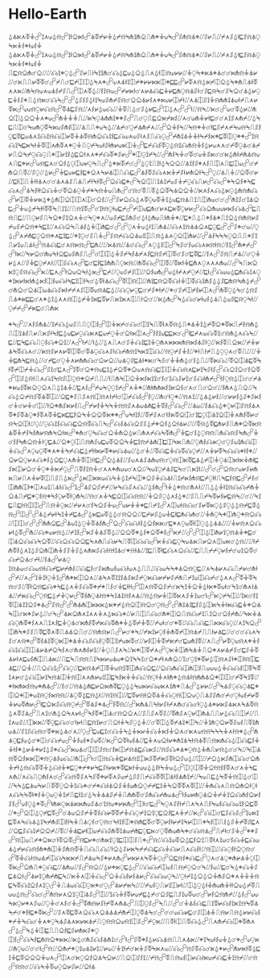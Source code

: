 # Hello-Earth
⍙⏃⋉⋏⏁⏚☍⟟⋏⟒⍙⍾☍⟟⟊⎐⋉⟊☍⏃⏁⌿⊬⏚⍙⌿⍾⍀⋔⟟⋔⎐⎍⋔⌖⏚⟒⍀☍⎎⋔⍾⏃⌖⌰⎎⊬⎍⌰⌿⋏⎎⍙⟊⊑⎎⍾⏃⍜⍀⋉⏚⌇⌖⟊⟒⌇⏚
⍙⏃⋉⋏⏁⏚☍⟟⋏⟒⍙⍾☍⟟⟊⎐⋉⟊☍⏃⏁⌿⊬⏚⍙⌿⍾⍀⋔⟟⋔⎐⎍⋔⌖⏚⟒⍀☍⎎⋔⍾⏃⌖⌰⎎⊬⎍⌰⌿⋏⎎⍙⟊⊑⎎⍾⏃⍜⍀⋉⏚⌇⌖⟊⟒⌇⏚ ⎍⊑⍾⎐⋔☌⎐⌰⌰☊⟟⌖⍜⍙☍⎎⊬⎍⟊⍀⟟⟟⋔☌☊⍙⊑⟒⍙⎐⍙⎍⋏⍙⟊⎅⍾⟒⊬⊬⌰⏚⍜⍀⌖⋉⏃⌖⏃☌☌⋉⋔⍾⏚⏃⊬⌰☌⋉⎍⎍⊬⏁⏁☌☍⌿⎍☌⊑⌿⎅⎅⍙⍀⋏⌖☍⟒⋏⏃⟊⟟⎅⌿⌖⊬⊬⋉⋉⎅⌖⊑⊑☍⊬⏁⋏⍾⍙⋉⌿⎅⎐⍙⍀⌖⋔⎍⏃⟊⏁⋏⋏⋉⌰⋔⍀⍾⟒⋏⟒⏃⌇⌿⎎⎍☍⎅⋏⏁⍙⌰⌇⟟⍾⟒☍⌿⊬⋉⟊☌⋏⊬⏃☊⊑⏚⊬⊑⋔⍜⍾⏃⎎⟊☌⎎⊑⍾⍀☌⎎⍀⎐☌⏃⍙⊬⍜⊑⏚⌇⎎⌖⎍⍙⍾⋉☌☊⍀☍☍⍙⎎⌇⎎⍙⟊⟟⍀⟒⎎⋔⌿⎎⍾☌⎐⎐⏃⊬⌇⋏⌖⋉⟒⊬⎅⌿⟊⌰⋏⏃⎅⎎⟟⏚⍾⋔⋔⟟⏃⟒⟊⌿⎍⋏⊬⏁⋉☍⟒⟒⍾⍜⊬☊⍾☍⏁⏃⊑⎎⍾⌰⋏⌇⊬⍙⟒☊⌰⏚⏁⎍⍙☌⎎⍙⊬⊑☍⎅⍙⋏☍☍⟊⌰⍾⍀⌰⋉☌☍⟒☌⏁⍙⊬⌰⋔⎐⎅⍙⎐⎐⏚⋏⌖⟒☍⋔⏚⏚⏚⎍⌰⋉⍀⍜⏃⋔⋔⟟⌖⌖⎎☍⎍☌⍜⎍⊑⎐⋉⌿⋉⌇⌰⋏☌⟒⋔⏚⊬⟊⊑☌☌⋏⟟⎎⋏⋔⌿⌰⍙⍀⊑⎍⎅☌⍀⟒⋔⍜⏁⍀⋉⟒⎎⋔⌇⎅⌰⏃⎍⎍⌖⟒⍀⍙⌰⏃⌿☌⍜⌿⏃⋔⌿⋏⌰☍⎐⏚⌇⍀⌰⍀⍾⌖⏚☌⟊⊑⎎⌿⋏⌿⍀⟒⍾⍀⎍⎎⌇⍜⊑⏁⊑⟒⏃⋏⟟☊⟟⍾☊⎅⊬⏁⏚⏃⏁⍾⋔⎐☊⟟⌇⊑☊⟒⋏⟒⎎⟊⋏⎎⎍☊⍜☍⌿⋔⟟⏃⏚⏚⟊⍀⌿⌇⋉⌖⊑⏁⎅⍜⌖⌖☍⟟⍾☊⟟⍀⊑⋉⍀⟊⏚⏁⎅⋏⋔⏁⋏⌖⍜⏚⎍⍜⌿⍀⟒⟊⎎⟊⋔⊬⟒⋉⎅⏚☍⊑⌿☊⌇⏁⍜⍙⍾⟟☊⋔⍾⏚⌇⍙⊬⟒⋏⋏☌⌿⏁⍜⏃☌⏃⌿⊬⎍⎐⍀⌿⍜☊⍜⎍⌖⎅⊬⟟⌇⍙⊑⎐⟊⋏⋏⌖⌿☊⏁⌖⎎⊬☍⌖⎅⍜⟟⌿⍀⌰☍⋔⌇⍀⏚☌⏁☌⟒⏚⎎⋉☌☌⋉⍙⋔⟊⌿⋔⏃⍾⟒⋏⎍⊑⌖⊬☍⟒⍾⊑⋏☌⎐⌇⍙⍜⎅⟒⊬⍜⍀⎍☍⍙⌖⋉⏁⌿☌☍⍙⍜⟟⎍⟟⟊⍙⍀⎐⎐⌰⏃⟟⌇⎎⌖⋏⌇⎍⎅⋏⎍⊑⎅⟒☍☌⌿⋔⎐⎍⏁⌰⎎⍜⌰⍙⊬☍⏚⊑⟒⊬⊑⌇⊑⌖⎐⋏⍀⊬⏃⎅⎍☊⊑☍⏃⌇⏁⎎☊⋏⋉⏚⌿⎎⟊⊬⋔⎐⟊⍀☍⍜⌰⏃⎍⏚⌰⎐⏁☌⊬⌰⊑⟊⎅⎍⏚⟊⟊⏃⋏☌☌⏃⋏⏃⎎⎍⏃⎍⌿⟊⍀⟊⏁☍⎐☊⊑⌖☍⍀⎐⎅⎍⟟⏃⟟⌿⟒⎎⏚⌿⍜☊⎍⊬☍☊☍⌖⍀⎐⌇⌖⍀⊑☊⋏☍⏃⍀⌇⟊⟊⎐☊⏚☌⏁⎐⏃⍜⏚⌿⌖⍀⍾⏚⟒⎍⋔☍☌⍾☌⏁⎍⏁⍙⎐⏁⍀⏃⎐⎐⏚⌰⋉⋏⌇⋏☊⍙⋉⍜⍙⋔⍾⋔☊☍⊬⎅⏁⏚⊬⋉⍙⌖⍙⋔⎅⎐⎅⎅⋏⎅☌⎐⌇⌰☍⎎⊬⎐☊⍙⋏⏁⍜⟒⏁⏚⟟⍙⟒⊑⍾⏃⎍⟟⎍⎅⋔⟒☌☌☍⋔⟟⎎☌⟟⏃⎐⊑☍⏚⟒⍙⌿⍀⟊⟊⏁⏁⍀⎍⟟⟟⌰⎍⍾⟟⏁☍☌⟟⟊⍾⍜⟊⟒⊑⌿☍⌿⎅⟒⊑⋔☌⊬⋏⊑⋉⏁⍜⊬⊬☍☊⎐⋔⟒⟒⊬⋉⌇☊⏃☍⊑⎍⍾⎍⊑⌰⎍⍜⊬⎎⎍⍀⎐⌖⎎⟟⎐⋏⏚☌⍀⍜⌖⋏⌰⟒⎎⌿⊑⎎⋔⎎☌⍙⟊⍙⋔⟒⎍⟊⋔⏚⌖⌰⊑⌖⎍⍙⎍⌖⌇⏃⌖⎍⟟⎐⍙⍾⋔⍾⊬⎎⌿⟒⎎⌿⎐⍾⌖⍀⊑⟟⌰⋏☊⎐⍀⎍⏃⌇⍙⏚⎅⋔⊑☌☍☍⍜⋏⏚⟒⍙⟊⟟⎍⋔⏃⌰☊⋏⟟⍾⏃⏃⎐⋏⊑⍜⊑☍☍⎎⌖☌⟒⌰⍜⍙☍⋏⌿⋔⊑⍜⎐⍾⌖⋏⊑⟟⊑⌰⌖⟟⍜☌⎎⎍⏚☍⎎⍾⌿☊⎐⏃⟒⟟⎅⎍⍾⍙⏃⋏⍜⎐⎅⋔⊬⌰☍⏃⌇⍀⍀⍀⍜⎐⎍⎍⌖⎎⟟⎍⊬⟟⟒⎍⏃⟊☍⍾⏃☊⊑☌⋏⍾⋉⍾☍⊑⋔⌰⌰⋉⏃⍾⌰⏃☌☊☍⋏⍜⍙⌇⎅☍⍀⎎☌⌇⟒☊⋏⋉⍾⟊⍾⌰⌇⟟☍⋔⌖⌿☍☍⟊⋉⌰⍀⊬⎐☌⋔⟒⍀⟊⎐⊑⟒⎎⋔⎎⎍☍☌⎅⎅⍙⏚⎎⌿⍀⌇⏃⌿⋏⌇⊑⍾⎎⌿⎅⏁☌⎎☌⊑⏁⊑⌰⌇⋏☍⎎⍾⎍⌿⏃⌰☌⍜⏚⊬⍙⋏⌰⎎⏚⊑⍜⌿⋏⟊⌰⎅⎎☊⋏☍⊑☌⊑⌇⊑⟟⋔⋔⎍⍜⋉⍾⌰⋔⏁☊☍⎅⏁⌰⏁⋉⟊⏚⊑⋔⋏⍜⋏⋏⋏⋔⟒⌰☍⍀⎍⋉⎐⋉⟟⍜⎎⍾☊☍⋉⌰⊑⋏☍⟊⎐⟒⎐⍀⟊⍙⋉☍⊑⌿⌰⍜⟒⎎⌿⎎⎅⌰⎐⌇⟒⋔☍⟒⍙⟊⌿⋏⌿⍜⌿⌰⊑⟊☍☊⟒⟒⍙⊑⋔☊⟟⋏⍜⌖⟟⋉⊬⟊⋉⟊⋔⍙⋉⌇⎅⌇⟒☊⟊⍀⊑⟟⎅⟊⍀☌⍙⏁⟊⏃☊☍⏁⎅⍾⎅⌰⋔⟟⊑⍾⎐⏁☊⟊⏚⎅⏁☊⟟⋔⎎⍙⍙⎎⊑⋔⍾⍀⋔⍙⌿☍☌⋔⎐☌⎐⏃⎅⟒⏃☊⎎⋉⟊⌿⌿⋏⎎⎅⏁⟒⍾⏃⊑⍙⌰☊⍜⊬⍜⊑☌⌿⎎⌖⟊⌿⌰⌖☌⎎⌿⎅⌿⌇⊬⎅⋏☍⋔⏁⍜⍙⍀☌⍙⍾⎎⎍⏃⌖⋉⊑⊑☌⋏⌖⍙⟟⍙⋏⋏⍾⎅⍙⌿⏚⟟⋉⊑⏁⊬⎍⋉⟟⋉⋏⎅⎍⟊⎐☌⌰⋉⍙⋔☍⍀⍙☊☌⊬⟊⟒⌇⍙⏃⎍⍙⟒⎎⊑⍾⍜⍀⟊⌰⍜⌿⌿☍⌿⋉⊑☌⎍⋔⋉

⌖⍀☍⌰⋏⌇⎎⋔⏃⌰⟟⌿☊⍙⟒⎎⎍⎍⍜⎅⌇☍⎅⏚⋉⌿☌☊☌⎅⟟⍀⎍⏁⟊⋏⏁⍾⍙⎍⌖⏃⏚⟟⍙⌿⏁⎐⌖⏁⋉⎍⌿⌇⍾⋔⍙⎍⎅⟟⏃⌇⎍⊬⎍⋉⎎⟊⍀⌇⊑⍙⟒⊑⊬⍜☊⋉⋏⊑⟒⌿⍜⏚☌⎐⟊⋉⎅⋏☍⌇⌇⟟⟒⊑⊑⋉☌☍⟊⊑⌿⋏⟒☊⏁⟟☌⍾⋔⍙⋏☊⍀⌰⊑⌰⊑⍀⊑☊⎍⍜⌇☊⌖⎐⟟⌰⋏☍⟊⌿⌰⟊⍙⌰⍙⋏⎍⋏☌⎎⏚☊⟟⊑⟟⏚⍜⋔⋏⋉⋉⋉⋔⍾⋉⌇⏃⎎⟊⍜⌰⋉⌇⏁⎍⎐⋉⌰⌿⏚⊬⏃⍀⏁☊⋏☌⌰⋉⍾⎎⊬⋏⊬⏁⎅⏁☌⏁⏃⍜☊⋏⎎⟊☊⌿⋔⍾⟟⍀⋉⟟⎅☊⌰⍾⍜⌿⎎⏚⌇⌰⌖⟊⎍⟊⌿⎍⍙⍜⍜⋏☌⏁⎍⌰⌰⏚⏚⊑⋔⍀⊑⍾⍙⌰☌⌿⊑☌⍜⏚⋏⊬⋔⋔☊☌⎐⊬⎐⌰⟒⏃⍜⎎⊑⏃⟊⌖⋉☌⍀⎎☌⏚⏚⋔⍙☌⌇⍙⎍⌰⏁⋉☊⌰⏁⎐⎅⏃⊑⏁⍀⟊⏁⌿⎅⌿⏚☊☍⎎⟟☌⊑⋏☍⟟⏁☌⎐⌖⍾⟒⊑⟟⍙⌿⎐⏁⌖⎐⟒⋏⍾☊⊑⎅⎅⏚☊⍾⋏⊑⊬⟟⍀⎎⟊⎎☍☊⎐⟟⎐☌⌇⎐⏁☍⎅⎎⍙⍾⟊⎍⋏☊⟟⍀⍾⎎⎅⍜⍾⌖⎐⌿⎍⎍⌰⟊⎍⋔⍀⎅⎐⏚⋉⌇⋉⟟⟟☌⌇☌⟟☊⎎⊬⟟☌⎎☊⟊⋔⌿☍⟊⌇⍜⍾⍙⎅☌☌⌿⏃⌖⋉⟒⟟⏁⋉⎐⍜⎐⋏⎍⍙⟟⏃⏚⌰⊑⋏⌇☍⌿⟒⍀⍜⍜⟟⌿☍⋏⏚⌖⌰⋔⟊⋔⋔⋉⌇⟟⋉⎐⌇☌⋏☌⎍☌⎐☌⌰⌇⋔⋏⍙⎍⎐⌰⍀☊⍙⎐⌿⍾⎎⏁⏃⏁⎅⌰⎐⊑⌖⎎⎍⎎⋏⍾⎅⍾⋏⟊⌿⟊☌⎅⌿☊⌇☍⌇⍜⌰⋔☌⟊⍜⌖⌰⍾⋏⟟⌰⍙⏃⍙⊬⌇⌰☌⊬⊬⌇⍙⎎⌖⎎⋉⌇☌⏚☌⊬⏚☌⎅⌰⟊⎐⌖⋔⎎⋉⊬⌇⎍☍⌿⊬⌇⏚⍀⍀⏚⍾⍾⎎⋏⏃⟒⏃⋔⊑⏚⏁⌇☍☊☍⌰⏃⟒⌰⌇⏃☊⍙⌖⍜⊬⎅⎎⍾⌇⏃⋏⏁⌖⎎⏁⏃⍜⌖⌇⏁⋏⏁⏚⊑⋉⊑⊑⌇⎐⍀⏚⎐⎐⏁⋉⌖⌖☍⟒⍀⟊⟟⌇⌰⏁⌿⎎⋏☌⟊⌇⋉⏁⎐⎅☌⟟⊑⍜⎅⏃⟟⎐⎅⏚⋏⋔⌇⏁⊬☌⍾⍀⎐⎅⟊⌰⍜⌰⍜☊⟟⌇☊☊⊑⎐⍾⏁☊⎍⍀☍☊⌇⏃☊⎐⎎⎎⍙⌿⌖⎐⌇⍙⎐⟊⏃⊬⌰⌰⏁⍾⍙⏁⊑⋔⊬⎎⎍⋔⌖⎐⏁⋉⍾⏃⏁⏚⌿⌇⍀⌇⋔⊬⍾⋔⍀⎐⟊⋉☍⌖⋔☌⍜⍀☊☌⎐⏚⋔⎐⍙⊬⎍⋔⋏⌿☊⍀⏁⋔☍⏚⊑☌⌇⍙⍜⍾⍾⎍⋔☊⍾⎎⍀⋔☍⏚☌⌇⌇⍀⋔⎐⍾⏚⟊⍜⊑⏃⌰⎐⌖⍜⎅⎍⍾⋔⎎⟒⊑⟒⏁⎐⎐⍀⏚⊑⟟⍾⌿⏃⋔⎅⊑⎅⍀⋉⎍⋔⌰⍜⋔⌇☊⋉⍜☌⍜⎎⟒⟟⋔☊⎅⏚☊☍⋏⍜⟒⍜⏁⌖⋏⌖⏚⍀⌿☊⊑⍙⌿⟊⟊⋉⊬⏁⌖⊬☊⏃⟒⌰⍙☌⏚⌰⏁☊⊑⏚☊⏁☊⍜⌿⌰⋏⏚⊬⏁⍀☊☊⌖⟊⌇⌖⌰⎐⊬⎐⍜⊬⋏☊⌖⌇⍙⎐⊑⍜⋏⋔⏚⏁⎅⍾⊑☍⎐⍙⏃⌇⌰⎎⟒⋏⏃⎎⏃⋔⟒⍾☌⍜⍾⎅⋉⏁⊑⏃⍙⌿⎅⏚⍜⏃⎅⋉⟊⋉⏚⋔⟊⊑⎎⋉⎅⊬⎐☌⏚⍜⌖⏚⋉⌿⍜☍⎍⏁⌇⟟⍾⏚☌⋏⋏⌖⋔⟒⟒☌⋏⎐⌰⍀⟒⟟⍜⌿⏃⎎⊑⍀☌⎍⋉⟟⟊⌰☍☌☍⎐⍾☌⟒⊬⎎⊬⋔⋉⎍⊬⎍⋏⏚⊬⏁⎅⎍⎎⎍⍙⋉☍⍙⋉⎅⋉⋉⟒☊⍀⏚⍙⟟⌿⍀⎅⌖⎐⎎⏚☊⏃⟊⎍⟟⌿⋉⌇⋔⍾⊑⌿⍜⟊⟊⎍⍀⊑⌇⍾⊑☍⌿⌇☌⎅⋔⋔⎅⟊⌖⎅⋏⟒⟟⎍⏃⟊☊☍⟟☍⏃⎎⎐⎎⌿⌿⌰⊬⍀☊⎎⋏☊⌰⍙⌇⋔☍⟊⏚⍙⌖⍾☌⋔⋏⟊⌰⎍⍙⍙⏚⟊⟟⍾☊☊⌿⋔⏚⎐⏃⎍⌿⊑⌖⍜⌇⍾⌖⍀⌇⍜⊬⏁⟊⍜⋔⍀⌰⍾☌⋏⏚⍀⊑⎐⎅☊⍾⍾⌰⏚⎐⎎⍜⍙⋏⌇⍙⌖⌰⎎⎍⎍⌿⍀⏁⊬⌇⊬⊑⍾⍀⌰☌⌰⍀⟟⊑⎍⊑⟊⍾⎅⎅☍⎍⍾⏚⍜⋉⌰⌿⊬⋏☌⌇⍀⎐⎎⏚⟒☍⟒⊬⏚⏚⌖⊑⎍⌿⟟☍⋏⎅⟒⟊⍾☊☌⎎⊬⏁⋉⍜⍙⎎⍜⍙⍙⍾⌿⊑⏁⍙⍾☍⎅☍☍⏃⍙⌿⊬⟊⍀⟟⏚⌿⊑⏃☍⍙⋉⊑⟒⏁⍙⍙☌⍾⎐⎐⌰⊑⌿⊬⎎⍙⟒⏚⊑⟊⊑⋔☊⋔☌⌰⏚⋔⍜⍀⌖⎅⋔⍜⌖⍾⎐☊⌰⎅⎅☌☍☍⋔⋔⎐⊑☍⏃⟒⟟⍙⍜⏚⏁⏃⌇⋔☍⎐☍☊☊⟊⌇⍙⎐⌇⋉⋉☌⊑⌖⋏⍜⟒⏁⟊⎅⍜⍙⍙⏃⏃⌰⌰⏚⊬⍾⋏⎐☊⊬⟊⍙⏁☍⋔⌰☊⌖⟒⊬⍾⍙⌰⌿⟟⌇☍⋉⎎⏚⏃⎎⏁⍙⌰⎐⎐⏁⌖⍙⌇⌖⎐⏁⌖⌇☍⋉⌿⌰☍☍⎅⍙⎅⋔⊬⟟⍜⍾⏃⏚⌖⊑☌⎅⏃⎐☊☊⍀⎐⏁⌰☊⎐☊⎐⎐⊑⍀⋏⋔⎍☊⊬⍀⎍⏁⎅☊☊☍⋉⏚☊⊑⍜⍀⟒⏃⋉⎍⊬⎐⋏⎅⟒⋉☌⍙⍾⌰⌰⟊⌿⋔⏁⌇⍙⋏⟟⍙⎎⎐⋔⎅⋔⏚⎎⎎⏚⎎⍙⋏⋔⋉⎎☊⟊⍾⟊⟟⏃☌⌖⍾⟊⏃⌰⟟⊑⎍⏁⟊⊑☊⋏⎐☊⌰⊑⎍⎍⌿⌿⍜⊬⌇⌿☌⟒⟟⎐⏁☌☊⌿⎐⏃☌⌿⟊⌰⌇⏃☍⊬⏃⍜ ⟟⍾⏃⟒☌☊⟒⍾⟊☊⌿⊑⊬⌿⋔⌇⌰☊⊑⌇☌⎎⋉⋔⟒⌇⟒☊⟊⟒⋏⍙⎍⎍⌰☊⟒⍀⍀⌖⏃⎐⍾⍜⊑⌰⋏⍀⏃⊬⋏☊⎍⌿⊬☌⋔⟊☍⌿⌰⋏☍⟟⏚⟟⟊⍜⏚⟟☍⋔⌖⋉⎅⎐⋏⌰⏃⍀⋏⏁⟟⟟⌇⏃⎎⋉⎎⌿⍜⋉☊⊬⌿⊬⎎⌿⋔⎍⌿⟟⟒⎅☊⌿☌⍙⋏⋏☍⏁⏚⏁⍀⍾☌⎎⌰⏁⟊⎐⍾⊑☊⌖⍀⊑⍙⋏⏚⎎☊⏁⌖⌿⌖⎍⌇☌⏚⊑⟊⟊⟊☍⎅⋏⍾⏁⎐⎎⌿☌⋉⍀⟟⏚⎐⏚⍙⟊⋉⌖⏁⟒⟊☌⍀⟟☌⋔⋏⟊⏃⏃⌰⌿⋉☊☍⍜⍾⊑⍙⌿⏚⍜⊬☍⏁⌇⋔⍜⏃⟊⍾⌖⍀⟟⏃⟟⍾⌇⋏⏃⌰⍾⍙⍾⊬⏚⎅⏁⋉⋏⎎⏚⟟⟒☌⟊☍⋉⍜⌿⍀⎅⌰⟟⋉☌⌇⟟⏁⎅⏃⟟⟟⎐⎎⌖⏃☍⎎⍾☍☍⋔⏃⋔⎅⋉⋉⋉⍙⋉⌖⌿⍙⍾⎐⎅⍾⎐☌⍜⍾☍☍⋔⟟⏃⟟⊑⌇⎎⍙⎅⋉⍀⏚⟊⋉☊⊑⏚⌖⎐⏃⍀⎅☌⋉⌖⎎⊬⍙⌰☌⍀☍⏃⋉⎐⋔⋏⟟⋏⋏⏚⋏⍙⋉☊⌖⌰⊬⎍⎅⎍☊☌⋔⌖⎅⎐⎍⍾☊⌿⟟⎍⟟⎐☌⎐⌇⌿⋔⌰⍀⋉⏚⏃☊⍜⋔⏁⌖⌇⋏⋏⎍⟟⋏⌇⊑⏚⍜⏃☌⋉⋔⌇⏁⌿⋉☊⏁⋔⌖⏚⍙⏁⌿⏚⏁⌰⌿⟒⟊☌☌⌖⏁⌰☊⎍☊⊑⎍⋉⋉☊⍜⌰⋏⟟⍀⎐☍⎅⋔⍀⌖⎎⎎⎍⏁⊑⏁⋏⏁⎍⏃⏃⎐⎍☌⌰⍾⋔⍾⊬⎍☍⊬☌⌖⍀⌰⌿⋉⟟⊬⍜⌇⏚⋔⏁⌿⎅⍾⏃⌿⎍⎍⟊⊬⏃⊑⌰☌☌☌☊⋏⍀⎎☌⋏⍾⌖☍⏁⌇⏃⟟⏁⍜⋉⎅⌖⏃⏚☊⎎☊⌇⍜⏁⎅⟟⌿⟒⋉⏁☌⌰⊬⌇⎅⏚⏁⌿⋉⌿☌⊑⟒⋔⟟⏁⌰⋏⎍☍⊬⏁⍜⟒⍾⋏⌖⏚⌇☊⟟☊⎅⎅⏃⊬⏃⌿⎐⍀⌇⋏☌⋔⋏⋔⌇⊬⟟⌰⏚⍜⎍⎎⋏⍀⌰⋉⌖⎅⏁⌿⋏☍⍜⋉⏚⎅⋔⍀⏃⏚⎍⎐⌖⋏⊬⏃⌿⎎☌⊑⎎⏚⏁⏃⊬⟊⋏⊑⟒⌇⋔⎅⎍⏃⋉⌰⎍⊑⍀⎍⍾⍾⎍⟟⍀⋉⊬⟒⏃⟒⌖⎐⟟⍀⍀⟟☌⎐⌖⌿⟊⋏⋔⎐⌰⟟☌⍜⟟⌖⏁⊬⍙⎅⍾⋏⎎⟊⌖⎅⟊⍾⎅⊑⏃⊑⌰⎐⏚⌰⎍⎐☊⟟☍☊⍜⌰⊑⋉⍾⏃⌿⎅⏁⏚⟒⍾⟟⏁⎅⋔☊⎐⊑⌰⎐☊⋔☊⎅⋔⎅⌇⎍⟒⟒⟒⍙⏚☊☊⌇⎅⏁⍀⏁⟟⋏⊬☌⍙☊⎅⊬⟟⍀⍾⏃⎅⏚⍾⎅⋏⋏⋔⊬⟒⟟⎅⊑⍀⌇⋉⏚⏚☊⌰⍾⍜⟊⏚⋏⟊⋔⌖⍙⍾⏃⟊⍾⋔⋔⏃⎐⌖⎅⎅☌⌿⏁⍀⟟⏁⌰⌖⟊⋉⋔⋉⌇⍾⟒⌖⋔⏃☍⌰⌇☌⌰⍾⏃⍙⋔⊑⊬⎐⋉⋔⏁⊑⍜⍙⍙⍀⟒⋉⊬☊⟒⋉⋏⟟⋔⌖⎍⏃☍⍙⊬⊬⌰☍⍀⏃⎎⍜☊⍜⏃⊑⌖⎅⎐⌖⎅⌖⟒⟟⍾⍜⌇⋉⍾⍾⌰⏃⍜⏁⍙⊑⍾⍙⟊⌰⍾⟟⍾⎅⌰⊑⏁⊬⍾⟊⎐⏁⏃⏚☊⍜⍾⎅⎐⟒⍜⎍⏃⎎⎎⋔☌⌿☌⍜⟊⟒⌇⌿⊬⏁⏚⊬⟒⏁⋔⊬☍⟊⊑⎐⋉⎎☊⍾⍜⌿☍⏁⏃⎎⌖⏃☍⌇⏁⍾⌰☍⋉⋔⏃⎍⍀⟊⊬⎎⟊⌿⋏⋔☌☊☌⟊⍜⍙⏃⌖⊬⋉⎎⏃⋉⋏⍀⏃⏁⍾⍙⋏⏁⎎⏃☍⎍⋏⟟☌⋔⍙⎐⍀⋏⊬⟊☍⍀⌇⏁⌖⎅⏃☌⍾⎐⎐⋏⌰⎎⎍⎎⋏⏁⎎⌰⏁⋔⎎⋏⍜⊬⎅⋔⏃⎍⎍⊬⍙☊⎍⎅⌿⌰⎍⟟⋏⟒⎎⌰⎅⋉⋉⌰⏁⍜⊑☊☌☌⟊⊬⟊⎍⊑⍾⟟⊬☌⎍⎐⟊⏚⍀⎎⍜⍙⏚⌰☌⏁⎅⍙⏁⌿⏃⟟⌖⎅⍀⌰⏚⟟⋔⍜⎐⊬⏁⎎⟒⌇⎍⏁⟟⋔⟒⏃⌰⎎⟟⎎☊⍾☌⏁⌖⋉⍙⏃☌⋏⌰⍜☍⊑⟒⊑⟟☌☊⏚⍀⍙⏚⋉⊬⏚☊⏚⋉⌇⏚⎐⋏☌⋉⋏⟒⍾⍾⍀⍀⍀⏚⋏⟊⍾⌖⍙☍⋔⏃⍜⊑⌇⟒⍙☌⌖⎅☌☊⌿⟒☍⏚⌇⟒⌇⌖⎎⟒⏁⌰⋉☍⎐⏁⟊⟒⌇⏃⌰⊑⏚⋏⟒⎐⟊⊬⌖⋔⟟⏃⍀⟊⍾⏃⏁⎍⍾⋉⋔☊⍙⎅☊⊑⌇⏚⏚⟊⌇⌖⍙⊬⏚⌖⊬⟟⍙⎎⌖☊☍⋉⟒⏃☌⎅⎅⎎⍾☌⌇⋉⎅⌿⍾⏃⊑☊⋉⎎⌰⍾⎎☊⌖⏃⌖⍜⍾⍙⏚⋔⎍⊬⍾⍙☌☌⍀⌰⍀⎅⏃⍾⏁⎐⌇⋉⋉⎅⌖⍾⍜⏃⌇⟒☊⌰⋔⎅☍⟊☌⎅⍾☊⏚⊑⊬⏃⍾⟟⎅⋉⎎⏁⌿⋉⎎⏁⟊⎐⎎⟒⍙⌰⎅⌰⌿⎐⍙⋉⎎⋔⎅☊☌⎐⋔⏚⌿⟊⍙⍾☊⏁⏁⏚⍙☊⟊⏚⌖⊑⍜⌖⌿⌖⊬⍀⊑⎎⟊⊬⋉⌖⏁⊑⋉⟊⏚⟒⟒⍙⍙⌇⟊⍀⏚⟒⍙☍⎅⍜⎅⏁⏚⎐⟊⍾⌇⌇⏁⋏☌⋏⏚⍀⊑⋏⋔⌰⋏☊⎍⍜⋔⌇⋏☌☍☊⍾⏁⎎⋏⍀⎎⏁⌖⊬⏁⋏⎎⟒⌿⍙⎎⎎⎍⌿☊⏁⏁⎅⏃⟊⌇⏃⋔⟟⌿⌰⍀⟒⎍⊑⍙⍀⏁⏚⍾⎅⍙☌⎅⌰⍀⍀⍙⊑⏃⟒⍀⊬⎍⏁⏁⍜⎐⏚⟟☊⌖☌⌿⌖☊⟊⏃⎐⎎⏚⌇⟒⋔⎐⍜⌿⌿⊑⟟⏚⍀⎐⏁⏁⋏⏁⎅⌰⏚⋔☊⋏⎍⍾⎐⋔⎐⟊⍜⟊⋏☊⍀⍀⏁⟊⌖⌇⏚⍜⟒⍜⏚⟟⌿⎍⊑⟊⟟☌⍙⍀⏚⏃⏃⎎⌿⏚⎍⋔⋔⏁☌⎎⋔☊⌿⋔⟒⏃☍⟊⌇⟒⊬⋔⍜⏃⎐⏚⌿⏚⟟⎐☊⋔⌇⎐⊬⌇⎎⌇☍⟒⌇⍜⍙⌖⏁☍⟊⋔⋉⍜⋉⏃⋉⋉⋔⟒⎎⏃☌⟟⍾⟒⌖⊬⋉⋔☍⎅⟊☌⊑☍⍀⍜⋏⎎⌇⟊⌿⎍⋏⍀⋏⎍⌇⍀⟒⌇☊☊⟒⟟⌇⎐⊑⏁⌰⌖☍⎐⎅⍙⍜⌿⊑⏁☍☌⏃⟒⎐⎎⌿⏚⏁⌇☊⊬⏁⏁⌿⏚☊⍜⌿⟟⎐⟟⍜⊑⎐⌇⊑⋏⏚⌿⌰⋉☍☊⎅☌⊑⎎☊⎎☍⟟⟒⋉⟟⊑⏁⋏⍀☊⏃⍙⟟⍀⌿⋔⎎⎅⌇⟊⍀⏚⎍⏃⍜⌇☌⍜⍾☌⍀⟊⟟⌇⎅⌖⍾⋔⊑⏁☌⏁⍜⊬⌇⟊⊬⌿⟟⍀⊬⎅⎍⌖⍀⌇⎅⎍⌇⍙⎎⏚⌿⏁⎎⊑⋏⌰⎐⊑⎎☊⟟⌿⎐⎐⌿⌰⏁⌰⏚⏃⊑⊬⟊⎅⟒⌿☊⎎⋔⏁⟟⏃⟒⌿⋔⊑⍜⊑⋉☌⍜⏁⋔⟒⋔⍀⌖☌☊⍾⏃☍⎍⌿⟊☌⎎⏚☍⌖⌖⎎☍⍾⎅⟒⎍⌿⌖⎐⋉☌⟊⏁⎐⏁☍⍾⊑⊬⌖☌⋔⋉⟟⍜⟟⊑⎅⎅⎎⎍⌖☍⍾⌰☊⟟⟒⏁⎐⍙⊑⌇⎐⟟⎍⏁⟊⋏⟟⟒☌⌇☊⏚⊑☊⟒⏃⍙⌿⊬☊⍾⌇⋔⌖⋔⎅⏚⎎⋔⍾⏁⏚⎍☊⎍☊⌰⟊⎐⍙⎎⊬⋉⍀⌿⌿☊⊑☊⏚☊⊬⎍⋏☊⌇⟊⌰⍾⎅⌰☊⍜⌇⟊⎐⍜⍾☌☍⏁⏚☊⟊⍾⟒⏃⌿⎅☊⍀⋉⋉⌿⎍⌿⏃⟒⍀⎎⌖⊬⋏⋔☍⊬⋉⊬⋏⍀⏁⏚⍜☍⎐⊑⍾⌇⌖☊⊑☍⍜⋏☌⏃⍜⌖⋔⊬⏃⏚⍜⎅⏁⋉☍⎐⋔⎍⌖⍜☊⊑⌰⏃⋔⟒⌰⎎☍⍾⎐⌰⍙⊬⌖⋉⍜⊑⍙☍⌰☊☊⌿⎅⟒⌇⎍⍾⌿⍜⎐☌⍀⌰⌇⟒⌰⊑☌⍀⍙⌖☊⏚⎎⊑⏃⎐⟊☍⏃⊬⟟⍜⋔⌿⋔⊑⍀⌰⋉⏚⋏⎅⏚☊☍⎐⏚☊⌇⊬⌇⏃⊬☍☊☊⟒⍜⍀⌰⍜⟊⌿⟟⍙⎐⍙⎐⏚⋔⎎⎐⌖⋏⏚⏚⏚⍾⊑⍀⏁☊⟟⎐⌇⋏⟟⍜☍⏚⎍⏃⟒☊⎅⍜⋉⌖☌⍜☍⏃⊬⌿⋉⍀⌰⌰⌿⟒⌇⍜⎍⊬⟟⎅⊬⟊⌰⎅⍙⍜⍙⟊⏚⋔⟒⋔⏚⟊⟊⎐⟒⍙⌿⏁⎍⟒⟒⍙⍾☍☊☌☍⋔⍾⊬⋏⎐⟟⍜⎅⏃⎎☍⎅⌰⟟☊⏚⌇⏁⊬⟒⌿⊑⍙⌿☌⎐⎎⊑⎍⎎⟟⟒⏁⟒☌☍⊬⌇⎐⍾⋔⌿⌰⍙⌇☍⟒⟒⍀⋉⍜⊬⌖⋏⎎⟒⌰⍜⏚☌⋏⌇☌⏚☍⏁⋔⍾⊬⎎⟊⌿⏁⋏⋔⏃☍⎍⎅⍜⎎☍⍀⎍⌰☍☌⏚⏃⌇☊⊑⎍⟟⏁⊬☊⌇⟟⋉⟟⍾⍀⏁⏃⍀⌿☌⌖⌇⟊⊑⌖⏁⋉☍⌰⎎⋏⏁⊑⏁⋏⎐☊⋏⎐⏃⏃⏃⌿⋔⌿⎅⍜⏁⏃⍀☌☍☌☌⟒☊⊬⊑☌⎎⎅⏃⏚⎍⍾⊬⎍⍾⍙⊬⊬☊⌇⌖⌿⏚⍀☊☌⏚⋏⌖⍜⍀⏃⎎⏃⋏⋉⊬⋉⏃⌿⎍⍜⍾⍾⎐⟒⍾⟟⎅⎎☍⌿⍜⋉⌰⎍⏁⟊⎅⎍⏁☊⍙☍⎍⋏⋔⌿☊⎅⌖⏁⋔⋏☍⍙☍⍀⍙⏚⎅⊑⎍⎍⎐⌇⊑⎎⊬⋔⋉⎎⌖⍜
⎅⌇☍☊⍀⌇⊑⋔⍾⎐⌖⋉⋉⌰⋉⍙☌⋔⎎☊⌇⏃⋔⟟☌☍⟊☍⎎⏁⌖⌇⍙⊬☊⏃⍾⎍⎍⋏⏃⋉⌰⌖⟟⍀⟒⟊⌇⟒⏚⍙☌⌖☍⟒⍜⋉⌰⋔⍜⟒⌰☌☌⟊☍⍾⌰⎐⋔⌿⌖⍜⟟⟒⏃⟟⊬⟟⌰⊬⟒⌰⏚⟟⟊⌿☌⋉⏚⎎⏁⍀⋉⋏⟒⌰☊☍⍾⎎⏁☊☌⋉⍙⌖⊬☍⋔⊬⋉⟊⏁⍙⊑⟟⏚⊑⏁⎐⎐⎐⏚⟒⋏☍⎅⋏☌⋉⍜⎐⌇⎐⏃⍀⎐⊬⌰⎍⎐⎅⎎⌇⟟⌰⌿⍾☍⏁⎍⍾⟒⌇⎅⊬☊⟊⋉⟒⌿☊⊑⏚⟟⍾⌿⌰☌⍾☍⍾⍾☌⌰☊⍀⏚⏁⟒⍜⎐⊬⎎⊬⌰⎐⟊⏃
